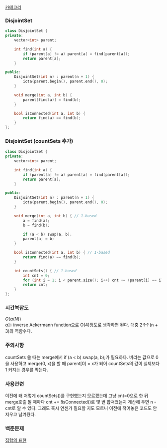 [카테고리](/README.md)
### DisjointSet
```cpp
class DisjointSet {
private:
    vector<int> parent;

    int find(int a) {
        if (parent[a] != a) parent[a] = find(parent[a]);
        return parent[a];
    }

public:
    DisjointSet(int n) : parent(n + 1) {
        iota(parent.begin(), parent.end(), 0);
    }

    void merge(int a, int b) {
        parent[find(a)] = find(b);
    }

    bool isConnected(int a, int b) {
        return find(a) == find(b);
    }
};
```
### DisjointSet (countSets 추가)
```cpp
class DisjointSet {
private:
    vector<int> parent;

    int find(int a) {
        if (parent[a] != a) parent[a] = find(parent[a]);
        return parent[a];
    }

public:
    DisjointSet(int n) : parent(n + 1) {
        iota(parent.begin(), parent.end(), 0);
    }

    void merge(int a, int b) { // 1-based
        a = find(a);
        b = find(b);

        if (a < b) swap(a, b);
        parent[a] = b;
    }

    bool isConnected(int a, int b) { // 1-based
        return find(a) == find(b);
    }

    int countSets() { // 1-based
        int cnt = 0;
        for (int i = 1; i < parent.size(); i++) cnt += (parent[i] == i);
        return cnt;        
    }
};
```
### 시간복잡도 
$O(\alpha(N))$   
$\alpha$는 inverse Ackermann function으로 O(4)정도로 생각하면 된다. 대충 2↑↑(n + 3)의 역함수다.

### 주의사항
countSets 쓸 때는 merge에서 if (a < b) swap(a, b);가 필요하다. 버리는 값으로 0을 사용하고 merge(0, x)을 할 때 parent[0] = x가 되어 countSets의 값이 실제보다 1 커지는 경우를 막는다.

### 사용관련
이전에 왜 저렇게 countSets()를 구현했는지 모르겠는데 그냥 cnt=0으로 한 뒤 merge호출 될 때마다 cnt += !isConnected()로 몇 번 합쳐졌는지 계산해 두면 n - cnt로 알 수 있다. 그래도 혹시 언젠가 필요할 지도 모르니 이전에 적어놓은 코드도 안 지우고 남겨뒀다.   

### 백준문제
[집합의 표현](https://www.acmicpc.net/problem/1717)